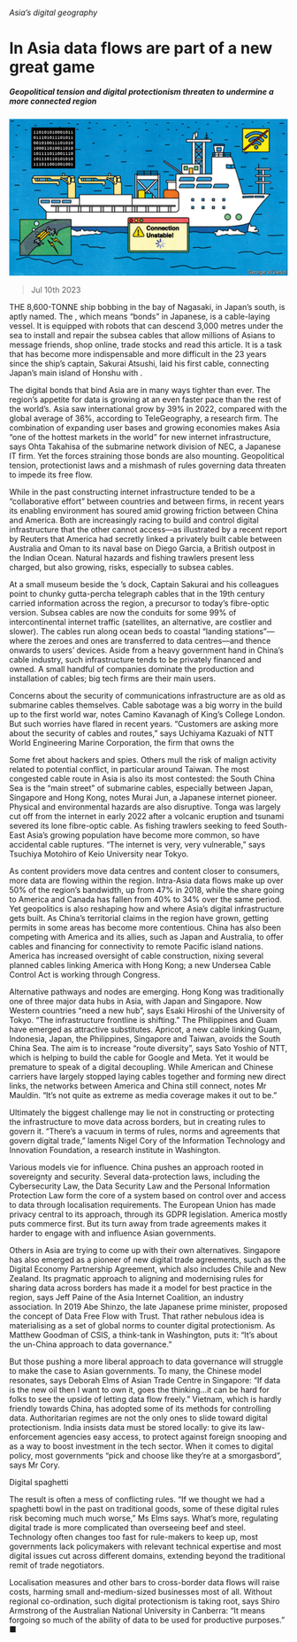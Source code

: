 ###### Asia’s digital geography

# In Asia data flows are part of a new great game 

##### Geopolitical tension and digital protectionism threaten to undermine a more connected region 

![image](images/20230715_ASD001.jpg) 

> Jul 10th 2023 

THE 8,600-TONNE ship bobbing in the bay of Nagasaki, in Japan’s south, is aptly named. The , which means “bonds” in Japanese, is a cable-laying vessel. It is equipped with robots that can descend 3,000 metres under the sea to install and repair the subsea cables that allow millions of Asians to message friends, shop online, trade stocks and read this article. It is a task that has become more indispensable and more difficult in the 23 years since the ship’s captain, Sakurai Atsushi, laid his first cable, connecting Japan’s main island of Honshu with . 

The digital bonds that bind Asia are in many ways tighter than ever. The region’s appetite for data is growing at an even faster pace than the rest of the world’s. Asia saw international  grow by 39% in 2022, compared with the global average of 36%, according to TeleGeography, a research firm. The combination of expanding user bases and growing economies makes Asia “one of the hottest markets in the world” for new internet infrastructure, says Ohta Takahisa of the submarine network division of NEC, a Japanese IT firm. Yet the forces straining those bonds are also mounting. Geopolitical tension, protectionist laws and a mishmash of rules governing data threaten to impede its free flow.

While in the past constructing internet infrastructure tended to be a “collaborative effort” between countries and between firms, in recent years its enabling environment has soured amid growing friction between China and America. Both are increasingly racing to build and control digital infrastructure that the other cannot access—as illustrated by a recent report by Reuters that America had secretly linked a privately built cable between Australia and Oman to its naval base on Diego Garcia, a British outpost in the Indian Ocean. Natural hazards and fishing trawlers present less charged, but also growing, risks, especially to subsea cables. 

At a small museum beside the ’s dock, Captain Sakurai and his colleagues point to chunky gutta-percha telegraph cables that in the 19th century carried information across the region, a precursor to today’s fibre-optic version. Subsea cables are now the conduits for some 99% of intercontinental internet traffic (satellites, an alternative, are costlier and slower). The cables run along ocean beds to coastal “landing stations”—where the zeroes and ones are transferred to data centres—and thence onwards to users’ devices. Aside from a heavy government hand in China’s cable industry, such infrastructure tends to be privately financed and owned. A small handful of companies dominate the production and installation of cables; big tech firms are their main users.

Concerns about the security of communications infrastructure are as old as submarine cables themselves. Cable sabotage was a big worry in the build up to the first world war, notes Camino Kavanagh of King’s College London. But such worries have flared in recent years. “Customers are asking more about the security of cables and routes,” says Uchiyama Kazuaki of NTT World Engineering Marine Corporation, the firm that owns the 

Some fret about hackers and spies. Others mull the risk of malign activity related to potential conflict, in particular around Taiwan. The most congested cable route in Asia is also its most contested: the South China Sea is the “main street” of submarine cables, especially between Japan, Singapore and Hong Kong, notes Murai Jun, a Japanese internet pioneer. Physical and environmental hazards are also disruptive. Tonga was largely cut off from the internet in early 2022 after a volcanic eruption and tsunami severed its lone fibre-optic cable. As fishing trawlers seeking to feed South-East Asia’s growing population have become more common, so have accidental cable ruptures. “The internet is very, very vulnerable,” says Tsuchiya Motohiro of Keio University near Tokyo. 

As content providers move data centres and content closer to consumers, more data are flowing within the region. Intra-Asia data flows make up over 50% of the region’s bandwidth, up from 47% in 2018, while the share going to America and Canada has fallen from 40% to 34% over the same period. Yet geopolitics is also reshaping how and where Asia’s digital infrastructure gets built. As China’s territorial claims in the region have grown, getting permits in some areas has become more contentious. China has also been competing with America and its allies, such as Japan and Australia, to offer cables and financing for connectivity to remote Pacific island nations. America has increased oversight of cable construction, nixing several planned cables linking America with Hong Kong; a new Undersea Cable Control Act is working through Congress. 

Alternative pathways and nodes are emerging. Hong Kong was traditionally one of three major data hubs in Asia, with Japan and Singapore. Now Western countries “need a new hub”, says Esaki Hiroshi of the University of Tokyo. “The infrastructure frontline is shifting.” The Philippines and Guam have emerged as attractive substitutes. Apricot, a new cable linking Guam, Indonesia, Japan, the Philippines, Singapore and Taiwan, avoids the South China Sea. The aim is to increase “route diversity”, says Sato Yoshio of NTT, which is helping to build the cable for Google and Meta. Yet it would be premature to speak of a digital decoupling. While American and Chinese carriers have largely stopped laying cables together and forming new direct links, the networks between America and China still connect, notes Mr Mauldin. “It’s not quite as extreme as media coverage makes it out to be.” 

Ultimately the biggest challenge may lie not in constructing or protecting the infrastructure to move data across borders, but in creating rules to govern it. “There’s a vacuum in terms of rules, norms and agreements that govern digital trade,” laments Nigel Cory of the Information Technology and Innovation Foundation, a research institute in Washington. 

Various models vie for influence. China pushes an approach rooted in sovereignty and security. Several data-protection laws, including the Cybersecurity Law, the Data Security Law and the Personal Information Protection Law form the core of a system based on control over and access to data through localisation requirements. The European Union has made privacy central to its approach, through its GDPR legislation. America mostly puts commerce first. But its turn away from trade agreements makes it harder to engage with and influence Asian governments.

Others in Asia are trying to come up with their own alternatives. Singapore has also emerged as a pioneer of new digital trade agreements, such as the Digital Economy Partnership Agreement, which also includes Chile and New Zealand. Its pragmatic approach to aligning and modernising rules for sharing data across borders has made it a model for best practice in the region, says Jeff Paine of the Asia Internet Coalition, an industry association. In 2019 Abe Shinzo, the late Japanese prime minister, proposed the concept of Data Free Flow with Trust. That rather nebulous idea is materialising as a set of global norms to counter digital protectionism. As Matthew Goodman of CSIS, a think-tank in Washington, puts it: “It’s about the un-China approach to data governance.” 

But those pushing a more liberal approach to data governance will struggle to make the case to Asian governments. To many, the Chinese model resonates, says Deborah Elms of Asian Trade Centre in Singapore: “If data is the new oil then I want to own it, goes the thinking…it can be hard for folks to see the upside of letting data flow freely.” Vietnam, which is hardly friendly towards China, has adopted some of its methods for controlling data. Authoritarian regimes are not the only ones to slide toward digital protectionism. India insists data must be stored locally: to give its law-enforcement agencies easy access, to protect against foreign snooping and as a way to boost investment in the tech sector. When it comes to digital policy, most governments “pick and choose like they’re at a smorgasbord”, says Mr Cory.

Digital spaghetti

The result is often a mess of conflicting rules. “If we thought we had a spaghetti bowl in the past on traditional goods, some of these digital rules risk becoming much much worse,” Ms Elms says. What’s more, regulating digital trade is more complicated than overseeing beef and steel. Technology often changes too fast for rule-makers to keep up, most governments lack policymakers with relevant technical expertise and most digital issues cut across different domains, extending beyond the traditional remit of trade negotiators.

Localisation measures and other bars to cross-border data flows will raise costs, harming small and-medium-sized businesses most of all. Without regional co-ordination, such digital protectionism is taking root, says Shiro Armstrong of the Australian National University in Canberra: “It means forgoing so much of the ability of data to be used for productive purposes.” ■

